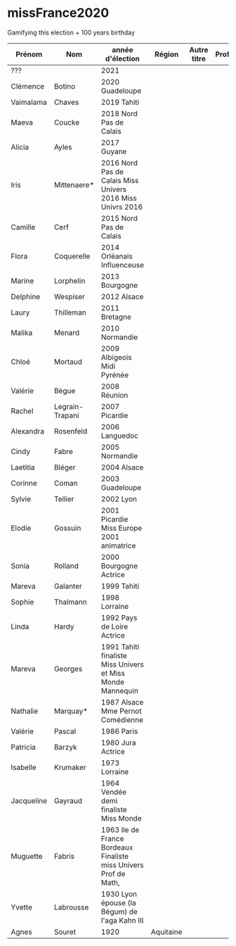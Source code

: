 # missFrance2020
Gamifying this election   + 100 years birthday




Prénom   |   Nom  |  année d'élection |  Région | Autre titre | Profession |
---------|--------|-------------------|---------|-------------|------------|
???|	|	2021|			
Clémence| 	Botino|	2020	Guadeloupe		
Vaimalama| 	Chaves|	2019	Tahiti		
Maeva| 	Coucke|	2018	Nord Pas de Calais		
Alicia| 	Ayles|	2017	Guyane		
Iris| 	Mittenaere*|	2016	Nord Pas de Calais Miss Univers 2016	Miss Univrs 2016	
Camille| 	Cerf|	2015	Nord Pas de Calais		
Flora| 	Coquerelle|	2014	Orléanais		Influenceuse
Marine| 	Lorphelin|	2013	Bourgogne		
Delphine| 	Wespiser|	2012	Alsace		
Laury| 	Thilleman|	2011	Bretagne		
Malika| 	Menard|	2010	Normandie		
Chloé| 	Mortaud|	2009	Albigeois Midi Pyrénée		
Valérie| 	Bègue|	2008	Réunion		
Rachel| 	Legrain-Trapani| 	2007	Picardie		
Alexandra| 	Rosenfeld|	2006	Languedoc		
Cindy| 	Fabre|	2005	Normandie		
Laetitia| 	Bléger|	2004	Alsace		
Corinne| 	Coman|	2003	Guadeloupe		
Sylvie| 	Tellier|	2002	Lyon		
Elodie| 	Gossuin|	2001	Picardie Miss Europe 2001		animatrice
Sonia| 	Rolland|	2000	Bourgogne Actrice		
Mareva| 	Galanter|	1999	Tahiti		
Sophie| 	Thalmann|	1998	Lorraine		
Linda| 	Hardy|	1992	Pays de Loire		Actrice
Mareva| 	Georges|	1991	Tahiti	finaliste Miss Univers et Miss Monde	Mannequin 
Nathalie| 	Marquay*|	1987	Alsace	Mme Pernot	Comédienne
Valérie| 	Pascal|	1986	Paris		
Patricia| 	Barzyk|	1980	Jura		Actrice
Isabelle| 	Krumaker|	1973	Lorraine		
Jacqueline| 	Gayraud|	1964	Vendée 	demi finaliste Miss Monde	
Muguette| 	Fabris|	1963	Ile de France Bordeaux	Finaliste miss Univers	Prof de Math, 
Yvette| 	Labrousse|	1930	Lyon		épouse (la Bégum) de l'aga Kahn III
Agnes|Souret|1920|Aquitaine|
